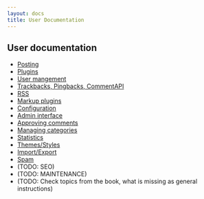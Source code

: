 ```yaml
---
layout: docs
title: User Documentation
---
```


## User documentation

* [Posting](posting-blog-entry.html)
* [Plugins](using-plugins.html)
* [User mangement](user-management.html)
* [Trackbacks, Pingbacks, CommentAPI](trackbacks-pingbacks-commentapi.html)
* [RSS](rss.html)
* [Markup plugins](markup-plugins.html)
* [Configuration](configuration.html)
* [Admin interface](admin-interface.html)
* [Approving comments](approving-comments.html)
* [Managing categories](categories.html)
* [Statistics](statistics.html)
* [Themes/Styles](themes.html)
* [Import/Export](import-export.html)
* [Spam](spam.html)
* (TODO: SEO)
* (TODO: MAINTENANCE)
* (TODO: Check topics from the book, what is missing as general instructions)
